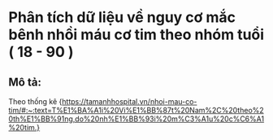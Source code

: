 # Phân tích dữ liệu về nguy cơ mắc bênh nhồi máu cơ tim theo nhóm tuổi ( 18 - 90 ) 
## Mô tả: 
  Theo thống kê {https://tamanhhospital.vn/nhoi-mau-co-tim/#:~:text=T%E1%BA%A1i%20Vi%E1%BB%87t%20Nam%2C%20theo%20th%E1%BB%91ng,do%20nh%E1%BB%93i%20m%C3%A1u%20c%C6%A1%20tim.}
